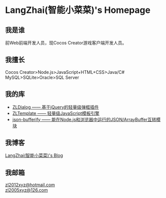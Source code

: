 # LangZhai(智能小菜菜)'s Homepage

## 我是谁

前Web前端开发人员，现Cocos Creator游戏客户端开发人员。

## 我擅长

Cocos Creator>Node.js>JavaScript+HTML+CSS>Java/C#  
MySQL>SQLite>Oracle>SQL Server

## 我的库

* [ZLDialog —— 基于jQuery的轻量级弹框插件](https://github.com/LangZhai-rebirth/ZLDialog)
* [ZLTemplate —— 轻量级JavaScript模板引擎](https://github.com/LangZhai-rebirth/ZLTemplate)
* [json-bufferify —— 能在Node.js和浏览器中运行的JSON/ArrayBuffer互转模块](https://github.com/LangZhai-rebirth/json-bufferify)

## 我博客

[LangZhai(智能小菜菜)'s Blog](https://langzhai-rebirth.github.io/blog/list.html)

## 我邮箱

<zl2012xyz@hotmail.com>  
<zl2005xyz@126.com>
